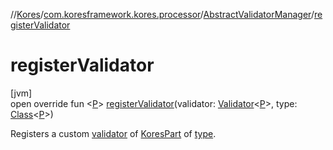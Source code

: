 //[Kores](../../../index.md)/[com.koresframework.kores.processor](../index.md)/[AbstractValidatorManager](index.md)/[registerValidator](register-validator.md)

# registerValidator

[jvm]\
open override fun <[P](register-validator.md)> [registerValidator](register-validator.md)(validator: [Validator](../-validator/index.md)<[P](register-validator.md)>, type: [Class](https://docs.oracle.com/javase/8/docs/api/java/lang/Class.html)<[P](register-validator.md)>)

Registers a custom [validator](register-validator.md) of [KoresPart](../../com.koresframework.kores/-kores-part/index.md) of [type](register-validator.md).
